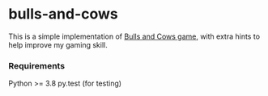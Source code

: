 # bulls-and-cows

This is a simple implementation of [Bulls and Cows game](https://en.wikipedia.org/wiki/Bulls_and_Cows), with extra hints to help improve my gaming skill. 

### Requirements
Python >= 3.8
py.test (for testing)
